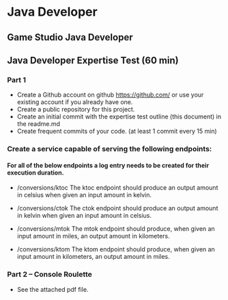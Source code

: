 

 


# Java Developer

## Game Studio Java Developer


## Java Developer Expertise Test (60 min)

### Part 1

* Create a Github account  on github https://github.com/ or use your existing account if you already have one.
* Create a public repository for this project.
* Create an initial commit with the expertise test outline (this document)  in the readme.md
* Create frequent commits of your code. (at least 1 commit every 15 min)

### Create a service capable of serving the following endpoints:
#### For all of the below endpoints a log entry needs to be created for their execution duration.

* /conversions/ktoc
  The ktoc endpoint should produce an output amount in celsius when given an input amount in kelvin.

* /conversions/ctok
  The ctok endpoint should produce an output amount in kelvin when given an input amount in celsius.

*  /conversions/mtok
  The mtok endpoint should produce, when given an input amount in miles, an output amount in kilometers.

* /conversions/ktom
  The ktom endpoint should produce, when given an input amount in kilometers, an output amount in miles.

### Part 2 – Console Roulette

* See the attached pdf file.